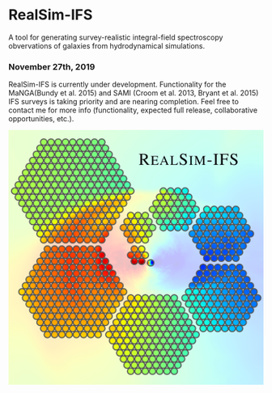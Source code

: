 # RealSim-IFS
A tool for generating survey-realistic integral-field spectroscopy obvervations of galaxies from hydrodynamical simulations.

### November 27th, 2019
RealSim-IFS is currently under development. Functionality for the MaNGA(Bundy et al. 2015) and SAMI (Croom et al. 2013, Bryant et al. 2015) IFS surveys is taking priority and are nearing completion. Feel free to contact me for more info (functionality, expected full release, collaborative opportunities, etc.).

![Image description](https://github.com/cbottrell/RealSim-IFS/blob/master/Logo.png)
